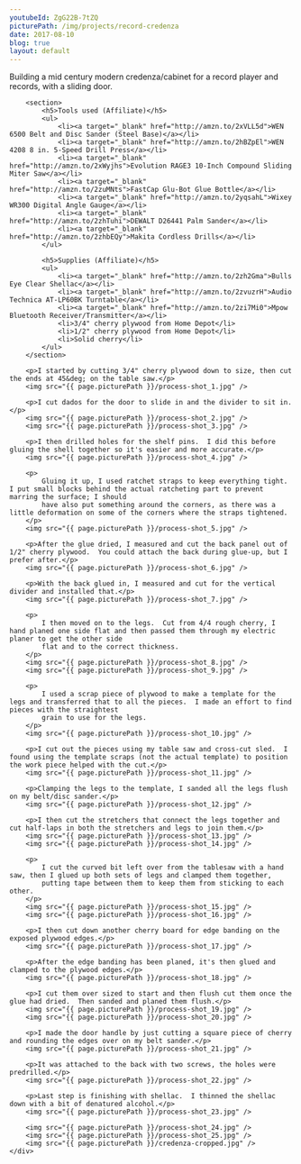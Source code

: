 ```yaml
---
youtubeId: ZgG22B-7tZQ
picturePath: /img/projects/record-credenza
date: 2017-08-10
blog: true
layout: default
---
```

<div class="row">
    <div class="col-lg-10 col-lg-offset-2">
        <div class="youtube" data-embed="{{ page.youtubeId }}"><div class="play-button"></div></div>
    </div>
</div>

<div class="row blog">
    <div class="col-md-10 col-md-offset-4">
        <p>
            Building a mid century modern credenza/cabinet for a record player and records, with a sliding door.
        </p>

        <section>
            <h5>Tools used (Affiliate)</h5>
            <ul>
                <li><a target="_blank" href="http://amzn.to/2xVLL5d">WEN 6500 Belt and Disc Sander (Steel Base)</a></li>
                <li><a target="_blank" href="http://amzn.to/2hBZpEl">WEN 4208 8 in. 5-Speed Drill Press</a></li>
                <li><a target="_blank" href="http://amzn.to/2xWyjhs">Evolution RAGE3 10-Inch Compound Sliding Miter Saw</a></li>
                <li><a target="_blank" href="http://amzn.to/2zuMNts">FastCap Glu-Bot Glue Bottle</a></li>
                <li><a target="_blank" href="http://amzn.to/2yqsahL">Wixey WR300 Digital Angle Gauge</a></li>
                <li><a target="_blank" href="http://amzn.to/2zhTuhi">DEWALT D26441 Palm Sander</a></li>
                <li><a target="_blank" href="http://amzn.to/2zhbEQy">Makita Cordless Drills</a></li>
            </ul>

            <h5>Supplies (Affiliate)</h5>
            <ul>
                <li><a target="_blank" href="http://amzn.to/2zh2Gma">Bulls Eye Clear Shellac</a></li>
                <li><a target="_blank" href="http://amzn.to/2zvuzrH">Audio Technica AT-LP60BK Turntable</a></li>
                <li><a target="_blank" href="http://amzn.to/2zi7Mi0">Mpow Bluetooth Receiver/Transmitter</a></li>
                <li>3/4" cherry plywood from Home Depot</li>
                <li>1/2" cherry plywood from Home Depot</li>
                <li>Solid cherry</li>
            </ul>
        </section>

        <p>I started by cutting 3/4" cherry plywood down to size, then cut the ends at 45&deg; on the table saw.</p>
        <img src="{{ page.picturePath }}/process-shot_1.jpg" />

        <p>I cut dados for the door to slide in and the divider to sit in.</p>
        <img src="{{ page.picturePath }}/process-shot_2.jpg" />
        <img src="{{ page.picturePath }}/process-shot_3.jpg" />

        <p>I then drilled holes for the shelf pins.  I did this before gluing the shell together so it's easier and more accurate.</p>
        <img src="{{ page.picturePath }}/process-shot_4.jpg" />

        <p>
            Gluing it up, I used ratchet straps to keep everything tight.  I put small blocks behind the actual ratcheting part to prevent marring the surface; I should
            have also put something around the corners, as there was a little deformation on some of the corners where the straps tightened.
        </p>
        <img src="{{ page.picturePath }}/process-shot_5.jpg" />

        <p>After the glue dried, I measured and cut the back panel out of 1/2" cherry plywood.  You could attach the back during glue-up, but I prefer after.</p>
        <img src="{{ page.picturePath }}/process-shot_6.jpg" />

        <p>With the back glued in, I measured and cut for the vertical divider and installed that.</p>
        <img src="{{ page.picturePath }}/process-shot_7.jpg" />

        <p>
            I then moved on to the legs.  Cut from 4/4 rough cherry, I hand planed one side flat and then passed them through my electric planer to get the other side
            flat and to the correct thickness.
        </p>
        <img src="{{ page.picturePath }}/process-shot_8.jpg" />
        <img src="{{ page.picturePath }}/process-shot_9.jpg" />

        <p>
            I used a scrap piece of plywood to make a template for the legs and transferred that to all the pieces.  I made an effort to find pieces with the straightest
            grain to use for the legs.
        </p>
        <img src="{{ page.picturePath }}/process-shot_10.jpg" />

        <p>I cut out the pieces using my table saw and cross-cut sled.  I found using the template scraps (not the actual template) to position the work piece helped with the cut.</p>
        <img src="{{ page.picturePath }}/process-shot_11.jpg" />

        <p>Clamping the legs to the template, I sanded all the legs flush on my belt/disc sander.</p>
        <img src="{{ page.picturePath }}/process-shot_12.jpg" />

        <p>I then cut the stretchers that connect the legs together and cut half-laps in both the stretchers and legs to join them.</p>
        <img src="{{ page.picturePath }}/process-shot_13.jpg" />
        <img src="{{ page.picturePath }}/process-shot_14.jpg" />

        <p>
            I cut the curved bit left over from the tablesaw with a hand saw, then I glued up both sets of legs and clamped them together,
            putting tape between them to keep them from sticking to each other.
        </p>
        <img src="{{ page.picturePath }}/process-shot_15.jpg" />
        <img src="{{ page.picturePath }}/process-shot_16.jpg" />

        <p>I then cut down another cherry board for edge banding on the exposed plywood edges.</p>
        <img src="{{ page.picturePath }}/process-shot_17.jpg" />

        <p>After the edge banding has been planed, it's then glued and clamped to the plywood edges.</p>
        <img src="{{ page.picturePath }}/process-shot_18.jpg" />

        <p>I cut them over sized to start and then flush cut them once the glue had dried.  Then sanded and planed them flush.</p>
        <img src="{{ page.picturePath }}/process-shot_19.jpg" />
        <img src="{{ page.picturePath }}/process-shot_20.jpg" />

        <p>I made the door handle by just cutting a square piece of cherry and rounding the edges over on my belt sander.</p>
        <img src="{{ page.picturePath }}/process-shot_21.jpg" />

        <p>It was attached to the back with two screws, the holes were predrilled.</p>
        <img src="{{ page.picturePath }}/process-shot_22.jpg" />

        <p>Last step is finishing with shellac.  I thinned the shellac down with a bit of denatured alcohol.</p>
        <img src="{{ page.picturePath }}/process-shot_23.jpg" />

        <img src="{{ page.picturePath }}/process-shot_24.jpg" />
        <img src="{{ page.picturePath }}/process-shot_25.jpg" />
        <img src="{{ page.picturePath }}/credenza-cropped.jpg" />
    </div>
</div>